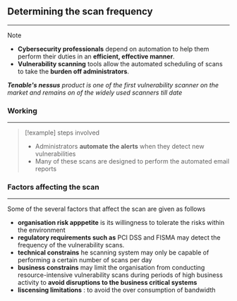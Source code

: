 ## Determining the scan frequency 
---
>[!note]
>- **Cybersecurity professionals** depend on automation to help them perform their duties in an **efficient, effective manner**.
>- **Vulnerability scanning** tools allow the automated scheduling of scans to take the **burden off administrators**.

***Tenable's nessus***  *product is one of the first vulnerability scanner on the market and remains on of the widely used scanners till date*

### Working 
---
>[!example] steps involved 
>- Administrators **automate the alerts** when they detect new vulnerabilities
>- Many of these scans are designed to perform the automated email reports 


### Factors affecting the scan
---
Some of the several factors that affect the scan are given as follows 
- **organisation risk apppetite** is its willingness to tolerate the risks within the environment 
- **regulatory requirements such as** PCI DSS and FISMA may detect the frequency of the vulnerability scans.
- **technical constrains** he scanning system may only be capable of performing a certain number of scans per day
- **business constrains** may limit the organisation from conducting resource-intensive vulnerability scans during periods of high business activity to **avoid disruptions to the business critical systems**
- **liscensing limitations** : to avoid the over consumption of bandwidth 